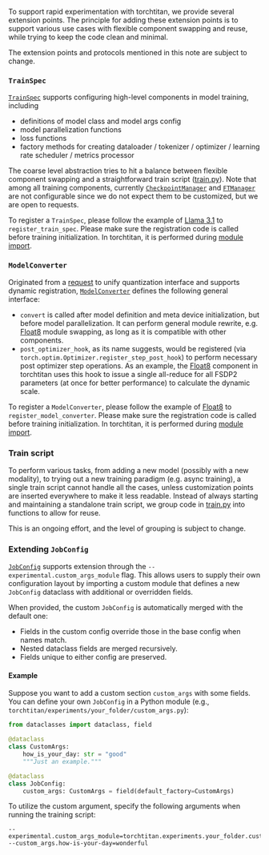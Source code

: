 To support rapid experimentation with torchtitan, we provide several extension points. The principle for adding these extension points is to support various use cases with flexible component swapping and reuse, while trying to keep the code clean and minimal.

The extension points and protocols mentioned in this note are subject to change.


### `TrainSpec`

[`TrainSpec`](../torchtitan/protocols/train_spec.py) supports configuring high-level components in model training, including
- definitions of model class and model args config
- model parallelization functions
- loss functions
- factory methods for creating dataloader / tokenizer / optimizer / learning rate scheduler / metrics processor

The coarse level abstraction tries to hit a balance between flexible component swapping and a straightforward train script ([train.py](../torchtitan/train.py)).
Note that among all training components, currently [`CheckpointManager`](../torchtitan/components/checkpoint.py) and [`FTManager`](../torchtitan/components/ft.py) are not configurable since we do not expect them to be customized, but we are open to requests.

To register a `TrainSpec`, please follow the example of [Llama 3.1](../torchtitan/models/llama3/__init__.py) to `register_train_spec`. Please make sure the registration code is called before training initialization. In torchtitan, it is performed during  [module import](../torchtitan/__init__.py).


### `ModelConverter`

Originated from a [request](https://github.com/pytorch/torchtitan/issues/790) to unify quantization interface and supports dynamic registration,
[`ModelConverter`](../torchtitan/protocols/model_converter.py) defines the following general interface:
- `convert` is called after model definition and meta device initialization, but before model parallelization. It can perform general module rewrite, e.g. [Float8](../torchtitan/components/float8.py) module swapping, as long as it is compatible with other components.
- `post_optimizer_hook`, as its name suggests, would be registered (via `torch.optim.Optimizer.register_step_post_hook`) to perform necessary post optimizer step operations. As an example, the [Float8](../torchtitan/components/float8.py) component in torchtitan uses this hook to issue a single all-reduce for all FSDP2 parameters (at once for better performance) to calculate the dynamic scale.

To register a `ModelConverter`, please follow the example of [Float8](../torchtitan/components/float8.py) to `register_model_converter`. Please make sure the registration code is called before training initialization. In torchtitan, it is performed during  [module import](../torchtitan/__init__.py).


### Train script

To perform various tasks, from adding a new model (possibly with a new modality), to trying out a new training paradigm (e.g. async training), a single train script cannot handle all the cases, unless customization points are inserted everywhere to make it less readable. Instead of always starting and maintaining a standalone train script, we group code in [train.py](../torchtitan/train.py) into functions to allow for reuse.

This is an ongoing effort, and the level of grouping is subject to change.


### Extending `JobConfig`

[`JobConfig`](../torchtitan/config_manager.py) supports extension through the `--experimental.custom_args_module` flag.
This allows users to supply their own configuration layout by importing a custom module
that defines a new `JobConfig` dataclass with additional or overridden fields.

When provided, the custom `JobConfig` is automatically merged with the default one:
- Fields in the custom config override those in the base config when names match.
- Nested dataclass fields are merged recursively.
- Fields unique to either config are preserved.

#### Example

Suppose you want to add a custom section `custom_args` with some fields. You can define
your own `JobConfig` in a Python module (e.g., `torchtitan/experiments/your_folder/custom_args.py`):

```python
from dataclasses import dataclass, field

@dataclass
class CustomArgs:
    how_is_your_day: str = "good"
    """Just an example."""

@dataclass
class JobConfig:
    custom_args: CustomArgs = field(default_factory=CustomArgs)
```

To utilize the custom argument, specify the following arguments when running the training script:

```
--experimental.custom_args_module=torchtitan.experiments.your_folder.custom_args --custom_args.how-is-your-day=wonderful
```
